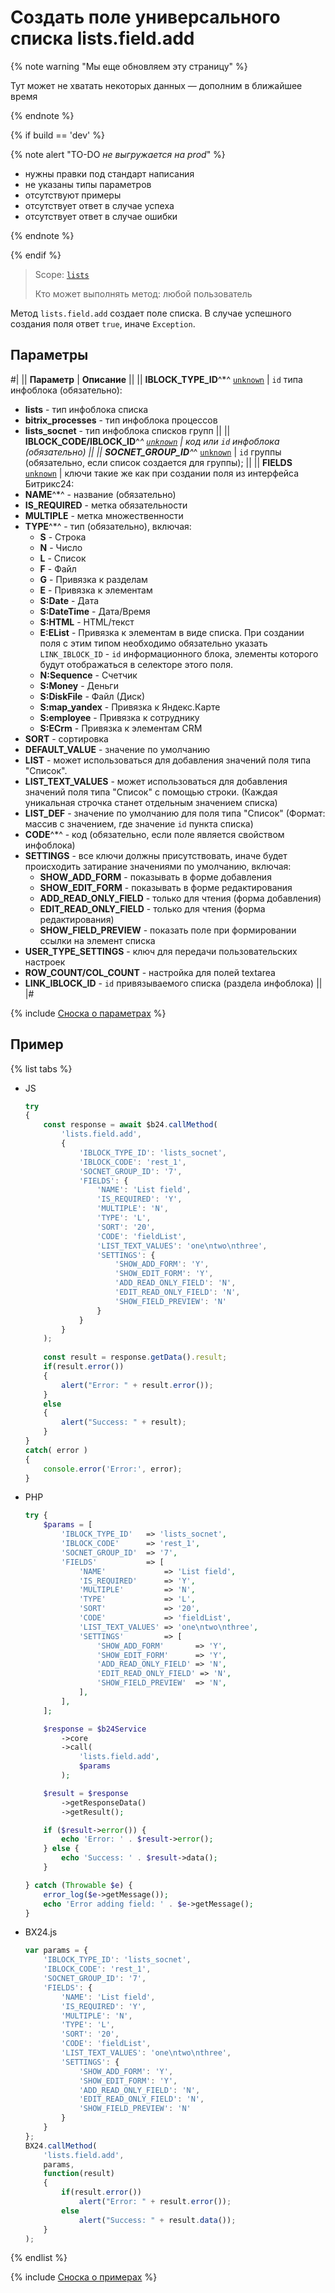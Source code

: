 # Создать поле универсального списка lists.field.add

{% note warning "Мы еще обновляем эту страницу" %}

Тут может не хватать некоторых данных — дополним в ближайшее время

{% endnote %}

{% if build == 'dev' %}

{% note alert "TO-DO _не выгружается на prod_" %}

- нужны правки под стандарт написания
- не указаны типы параметров
- отсутствуют примеры
- отсутствует ответ в случае успеха
- отсутствует ответ в случае ошибки

{% endnote %}

{% endif %}

> Scope: [`lists`](../../scopes/permissions.md)
>
> Кто может выполнять метод: любой пользователь

Метод `lists.field.add` создает поле списка. В случае успешного создания поля ответ `true`, иначе `Exception`.

## Параметры

#|
|| **Параметр** | **Описание** ||
|| **IBLOCK_TYPE_ID**^*^
[`unknown`](../../data-types.md) | `id` типа инфоблока (обязательно):
- **lists** - тип инфоблока списка
- **bitrix_processes** - тип инфоблока процессов
- **lists_socnet** - тип инфоблока списков групп ||
|| **IBLOCK_CODE/IBLOCK_ID**^*^
[`unknown`](../../data-types.md) | код или `id` инфоблока (обязательно) ||
|| **SOCNET_GROUP_ID**^*^
[`unknown`](../../data-types.md) | `id` группы (обязательно, если список создается для группы); ||
|| **FIELDS**
[`unknown`](../../data-types.md) | ключи такие же как при создании поля из интерфейса Битрикс24:
- **NAME**^*^ - название (обязательно)
- **IS_REQUIRED** - метка обязательности
- **MULTIPLE** - метка множественности
- **TYPE**^*^ - тип (обязательно), включая:
    - **S** - Строка
    - **N** - Число
    - **L** - Список
    - **F** - Файл
    - **G** - Привязка к разделам
    - **E** - Привязка к элементам
    - **S:Date** - Дата
    - **S:DateTime** - Дата/Время
    - **S:HTML** - HTML/текст
    - **E:EList** - Привязка к элементам в виде списка. При создании поля с этим типом необходимо обязательно указать `LINK_IBLOCK_ID` - `id` информационного блока, элементы которого будут отображаться в селекторе этого поля.
    - **N:Sequence** - Счетчик
    - **S:Money** - Деньги
    - **S:DiskFile** - Файл (Диск)
    - **S:map_yandex** - Привязка к Яндекс.Карте
    - **S:employee** - Привязка к сотруднику
    - **S:ECrm** - Привязка к элементам CRM
- **SORT** - сортировка
- **DEFAULT_VALUE** - значение по умолчанию
- **LIST** - может использоваться для добавления значений поля типа "Список".
- **LIST_TEXT_VALUES** - может использоваться для добавления значений поля типа "Список" с помощью строки. (Каждая уникальная строчка станет отдельным значением списка)
- **LIST_DEF** - значение по умолчанию для поля типа "Список" (Формат: массив с значением, где значение `id` пункта списка)
- **CODE**^*^ - код (обязательно, если поле является свойством инфоблока)
- **SETTINGS** - все ключи должны присутствовать, иначе будет происходить затирание значениями по умолчанию, включая:
    - **SHOW_ADD_FORM** - показывать в форме добавления
    - **SHOW_EDIT_FORM** - показывать в форме редактирования
    - **ADD_READ_ONLY_FIELD** - только для чтения (форма добавления)
    - **EDIT_READ_ONLY_FIELD** - только для чтения (форма редактирования)
    - **SHOW_FIELD_PREVIEW** - показать поле при формировании ссылки на элемент списка
- **USER_TYPE_SETTINGS** - ключ для передачи пользовательских настроек
- **ROW_COUNT/COL_COUNT** - настройка для полей textarea
- **LINK_IBLOCK_ID** - `id` привязываемого списка (раздела инфоблока) ||
|#

{% include [Сноска о параметрах](../../../_includes/required.md) %}

## Пример

{% list tabs %}

- JS


    ```js
    try
    {
    	const response = await $b24.callMethod(
    		'lists.field.add',
    		{
    			'IBLOCK_TYPE_ID': 'lists_socnet',
    			'IBLOCK_CODE': 'rest_1',
    			'SOCNET_GROUP_ID': '7',
    			'FIELDS': {
    				'NAME': 'List field',
    				'IS_REQUIRED': 'Y',
    				'MULTIPLE': 'N',
    				'TYPE': 'L',
    				'SORT': '20',
    				'CODE': 'fieldList',
    				'LIST_TEXT_VALUES': 'one\ntwo\nthree',
    				'SETTINGS': {
    					'SHOW_ADD_FORM': 'Y',
    					'SHOW_EDIT_FORM': 'Y',
    					'ADD_READ_ONLY_FIELD': 'N',
    					'EDIT_READ_ONLY_FIELD': 'N',
    					'SHOW_FIELD_PREVIEW': 'N'
    				}
    			}
    		}
    	);
    	
    	const result = response.getData().result;
    	if(result.error())
    	{
    		alert("Error: " + result.error());
    	}
    	else
    	{
    		alert("Success: " + result);
    	}
    }
    catch( error )
    {
    	console.error('Error:', error);
    }
    ```

- PHP


    ```php
    try {
        $params = [
            'IBLOCK_TYPE_ID'   => 'lists_socnet',
            'IBLOCK_CODE'      => 'rest_1',
            'SOCNET_GROUP_ID'  => '7',
            'FIELDS'           => [
                'NAME'             => 'List field',
                'IS_REQUIRED'      => 'Y',
                'MULTIPLE'         => 'N',
                'TYPE'             => 'L',
                'SORT'             => '20',
                'CODE'             => 'fieldList',
                'LIST_TEXT_VALUES' => 'one\ntwo\nthree',
                'SETTINGS'         => [
                    'SHOW_ADD_FORM'       => 'Y',
                    'SHOW_EDIT_FORM'      => 'Y',
                    'ADD_READ_ONLY_FIELD' => 'N',
                    'EDIT_READ_ONLY_FIELD' => 'N',
                    'SHOW_FIELD_PREVIEW'  => 'N',
                ],
            ],
        ];
    
        $response = $b24Service
            ->core
            ->call(
                'lists.field.add',
                $params
            );
    
        $result = $response
            ->getResponseData()
            ->getResult();
    
        if ($result->error()) {
            echo 'Error: ' . $result->error();
        } else {
            echo 'Success: ' . $result->data();
        }
    
    } catch (Throwable $e) {
        error_log($e->getMessage());
        echo 'Error adding field: ' . $e->getMessage();
    }
    ```

- BX24.js

    ```js
    var params = {
        'IBLOCK_TYPE_ID': 'lists_socnet',
        'IBLOCK_CODE': 'rest_1',
        'SOCNET_GROUP_ID': '7',
        'FIELDS': {
            'NAME': 'List field',
            'IS_REQUIRED': 'Y',
            'MULTIPLE': 'N',
            'TYPE': 'L',
            'SORT': '20',
            'CODE': 'fieldList',
            'LIST_TEXT_VALUES': 'one\ntwo\nthree',
            'SETTINGS': {
                'SHOW_ADD_FORM': 'Y',
                'SHOW_EDIT_FORM': 'Y',
                'ADD_READ_ONLY_FIELD': 'N',
                'EDIT_READ_ONLY_FIELD': 'N',
                'SHOW_FIELD_PREVIEW': 'N'
            }
        }
    };
    BX24.callMethod(
        'lists.field.add',
        params,
        function(result)
        {
            if(result.error())
                alert("Error: " + result.error());
            else
                alert("Success: " + result.data());
        }
    );
    ```

{% endlist %}

{% include [Сноска о примерах](../../../_includes/examples.md) %}